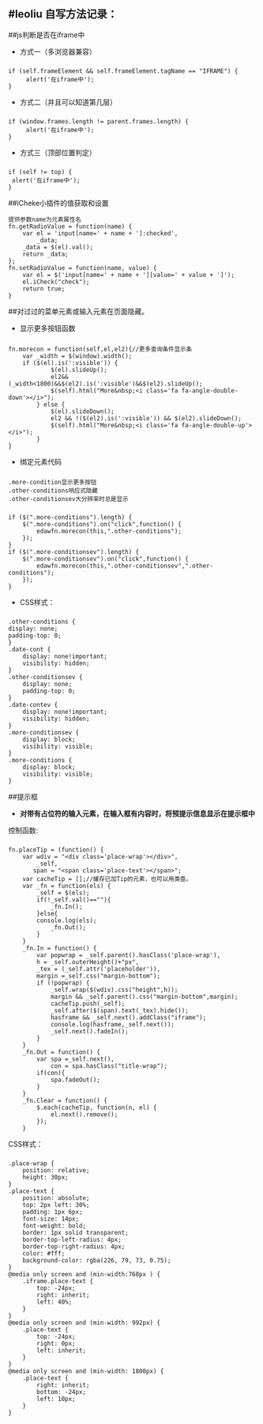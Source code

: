 #leoliu 自写方法记录：
----


##js判断是否在iframe中
  
*  方式一（多浏览器兼容）
### 

	if (self.frameElement && self.frameElement.tagName == "IFRAME") {
         alert('在iframe中');
	}

* 方式二（并且可以知道第几层）
###	
	if (window.frames.length != parent.frames.length) {
         alert('在iframe中');
	}
* 方式三（顶部位置判定）
###
	if (self != top) {  
     alert('在iframe中');
	}

##iCheke小插件的值获取和设置


	提供参数name为元素属性名
	fn.getRadioValue = function(name) {
		var el = 'input[name=' + name + ']:checked',
			_data;
		_data = $(el).val();
		return _data;
	};
	fn.setRadioValue = function(name, value) {
		var el = $('input[name=' + name + '][value=' + value + ']');
		el.iCheck("check");
		return true;
	}

##对过过的菜单元素或输入元素在页面隐藏。 

*  显示更多按钮函数
###
	fn.morecon = function(self,el,el2){//更多查询条件显示条
		var _width = $(window).width();
		if ($(el).is(':visible')) {
				$(el).slideUp();
				el2&&(_width<1800)&&$(el2).is(':visible')&&$(el2).slideUp();
				$(self).html("More&nbsp;<i class='fa fa-angle-double-down'></i>");
			} else {
				$(el).slideDown();
				el2 && !($(el2).is(':visible')) && $(el2).slideDown();
				$(self).html("More&nbsp;<i class='fa fa-angle-double-up'></i>");
			}
	}

*	绑定元素代码
###
	.more-condition显示更多按钮
	.other-conditions响应式隐藏
	.other-conditionsev大分辨率时总是显示
###
	if ($(".more-conditions").length) {
		$(".more-conditions").on("click",function() {
			edawfn.morecon(this,".other-conditions");
		});
	}
	if ($(".more-conditionsev").length) {
		$(".more-conditionsev").on("click",function() {
			edawfn.morecon(this,".other-conditionsev",".other-conditions");
		});
	}
	

*	CSS样式：
###
	.other-conditions {
	display: none;
	padding-top: 0;
    }
    .date-cont {
    	display: none!important;
    	visibility: hidden;
    }
    .other-conditionsev {
    	display: none;
    	padding-top: 0;
    }
    .date-contev {
    	display: none!important;
    	visibility: hidden;
    }
    .more-conditionsev {
    	display: block;
    	visibility: visible;
    }
    .more-conditions {
    	display: block;
    	visibility: visible;
    }


##提示框


*  **对带有占位符的输入元素，在输入框有内容时，将预提示信息显示在提示框中**

控制函数:
###
	fn.placeTip = (function() {
		var wdiv = "<div class='place-wrap'></div>",
			_self,
		   span = "<span class='place-text'></span>";
		var cacheTip = [];//缓存已加Tip的元素，也可以用类查。
		var _fn = function(els) {
			_self = $(els);
			if(!_self.val()==""){
				_fn.In();
			}else{
			console.log(els);
				_fn.Out();
			}
		}
		_fn.In = function() {
			var popwrap = _self.parent().hasClass('place-wrap'),
			h = _self.outerHeight()+"px",
			_tex = (_self.attr('placeholder')),
			margin =_self.css("margin-bottom");
			if (!popwrap) {
				_self.wrap($(wdiv).css("height",h));
				margin && _self.parent().css("margin-bottom",margin);
				cacheTip.push(_self);
				_self.after($(span).text(_tex).hide());
				hasframe && _self.next().addClass("iframe");
				console.log(hasframe,_self.next());	
				_self.next().fadeIn();
			}
		}
		_fn.Out = function() {
			var spa =_self.next(),
				con = spa.hasClass("title-wrap");
			if(con){
				spa.fadeOut();
			}
		}
		_fn.Clear = function() {
			$.each(cacheTip, function(n, el) {
				el.next().remove();
			});
		}

CSS样式：
###
    .place-wrap {
    	position: relative;
    	height: 30px;
    }
    .place-text {
    	position: absolute;
    	top: 2px left: 30%;
    	padding: 1px 6px;
    	font-size: 14px;
    	font-weight: bold;
    	border: 1px solid transparent;
    	border-top-left-radius: 4px;
    	border-top-right-radius: 4px;
    	color: #fff;
    	background-color: rgba(226, 79, 73, 0.75);
    }
    @media only screen and (min-width:768px ) {
    	.iframe.place-text {
    		top: -24px;
    		right: inherit;
    		left: 40%;
    	}
    }
    @media only screen and (min-width: 992px) {
    	.place-text {
    		top: -24px;
    		right: 0px;
    		left: inherit;
    	}
    }
    @media only screen and (min-width: 1800px) {
    	.place-text {
    		right: inherit;
    		bottom: -24px;
    		left: 10px;
    	}
    }

